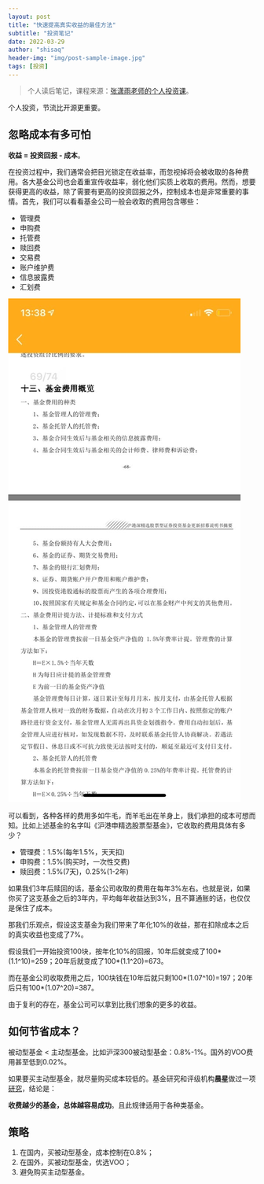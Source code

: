 ```yaml
---
layout: post
title: "快速提高真实收益的最佳方法"
subtitle: "投资笔记"
date: 2022-03-29
author: "shisaq"
header-img: "img/post-sample-image.jpg"
tags: [投资]
---
```


> 个人读后笔记，课程来源：[张潇雨老师的个人投资课](https://www.igetget.com/course/张潇雨·个人投资课?param=XDGhXPc6fL6&token=YPZNRwQ0qL1MVEpfwzK3lmz4kgWEnx)。

个人投资，节流比开源更重要。

## 忽略成本有多可怕

**收益 = 投资回报 - 成本**。

在投资过程中，我们通常会把目光锁定在收益率，而忽视掉将会被收取的各种费用。各大基金公司也会着重宣传收益率，弱化他们实质上收取的费用。然而，想要获得更高的收益，除了需要有更高的投资回报之外，控制成本也是非常重要的事情。首先，我们可以看看基金公司一般会收取的费用包含哪些：

* 管理费
* 申购费
* 托管费
* 赎回费
* 交易费
* 账户维护费
* 信息披露费
* 汇划费

![基金费用](https://github.com/shisaq/images/blob/master/images/基金费用.JPG?raw=true)

可以看到，各种各样的费用多如牛毛，而羊毛出在羊身上，我们承担的成本可想而知。比如上述基金的名字叫《沪港申精选股票型基金》，它收取的费用具体有多少？

* 管理费：1.5%(每年1.5%，天天扣)
* 申购费：1.5%(购买时，一次性交费)
* 赎回费：1.5%(7天)，0.25%(1-2年)

如果我们3年后赎回的话，基金公司收取的费用在每年3%左右。也就是说，如果你买了这支基金之后的3年内，平均每年收益达到3%，且不算通胀的话，也仅仅是保住了成本。

那我们乐观点，假设这支基金为我们带来了年化10%的收益，那在扣除成本之后的真实收益也变成了7%。

假设我们一开始投资100块，按年化10%的回报，10年后就变成了100*(1.1^10)=259；20年后就变成了100*(1.1^20)=673。

而在基金公司收取费用之后，100块钱在10年后就只剩100*(1.07^10)=197；20年后只有100*(1.07^20)=387。

由于复利的存在，基金公司可以拿到比我们想象的更多的收益。

## 如何节省成本？

被动型基金 < 主动型基金。比如沪深300被动型基金：0.8%-1%。国外的VOO费用甚至低到0.02%。

如果要买主动型基金，就尽量购买成本较低的。基金研究和评级机构**晨星**做过一项[研究](https://www.morningstar.com/articles/752485/fund-fees-predict-future-success-or-failure)，结论是：

**收费越少的基金，总体越容易成功**。且此规律适用于各种类基金。

## 策略

1. 在国内，买被动型基金，成本控制在0.8%；
2. 在国外，买被动型基金，优选VOO；
3. 避免购买主动型基金。